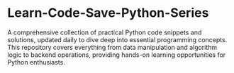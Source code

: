 # Learn-Code-Save-Python-Series
A comprehensive collection of practical Python code snippets and solutions, updated daily to dive deep into essential programming concepts. This repository covers everything from data manipulation and algorithm logic to backend operations, providing hands-on learning opportunities for Python enthusiasts.

